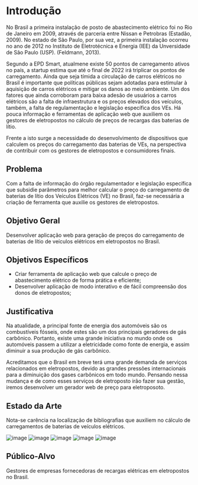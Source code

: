 # Introdução

No Brasil a primeira instalação de posto de abastecimento elétrico foi no Rio de Janeiro em 2009, através de parceria entre Nissan e Petrobras (Estadão, 2009). No estado de São Paulo, por sua vez, a primeira instalação ocorreu no ano de 2012 no Instituto de Eletrotécnica e Energia (IEE) da Unversidade de São Paulo (USP). (Feldmann, 2013).

Segundo a EPD Smart, atualmene existe 50 pontos de carregamento ativos no país, a startup estima que até o final de 2022 irá triplicar os pontos de carregamento.
Ainda que seja tímida a circulação de carros elétricos no Brasil é importante que políticas públicas sejam adotadas para estimular à aquisição de carros elétricos e mitigar os danos ao meio ambiente. Um dos fatores que ainda corroboram para baixa adesão de usuários a carros elétricos são a falta de infraestrutura e os preços elevados dos veículos, também, a falta de regulamentação e legislação específica dos VEs. Há pouca informação e ferramentas de aplicação web que auxiliem os gestores de eletropostos no cálculo de preços de recargas das baterias de lítio.

Frente a isto surge a necessidade do desenvolvimento de dispositivos que calculem os preços do carregamento das baterias de VEs, na perspectiva de contribuir com os gestores de eletropostos e consumidores finais. 


## Problema

Com a falta de informação do órgão regulamentador e legislação específica que subsidie parâmetros para melhor calcular o preço do carregamento de baterias de lítio dos Veículos Elétricos (VE) no Brasil, faz-se necessária a criação de ferramenta que auxilie os gestores de eletropostos. 

## Objetivo Geral

Desenvolver aplicação web para geração de preços do carregamento de baterias de lítio de veículos elétricos em eletropostos no Brasil. 
 
## Objetivos Específicos

- Criar ferramenta de aplicação web que calcule o preço de abastecimento elétrico de forma prática e eficiente;
- Desenvolver aplicação de modo interativo e de fácil compreensão dos donos de eletropostos;

## Justificativa

Na atualidade, a principal fonte de energia dos automóveis são os combustíveis fósseis, onde estes são um dos principais geradores de gás carbônico. Portanto, existe uma grande iniciativa no mundo onde os automóveis passem a utilizar a eletricidade como fonte de energia, e assim diminuir a sua produção de gás carbônico.

Acreditamos que o Brasil em breve terá uma grande demanda de serviços relacionados em eletropostos, devido as grandes pressões internacionais para a diminuição dos gases carbônicos em todo mundo. Pensando nessa mudança e de como esses serviços de eletroposto irão fazer sua gestão, iremos desenvolver um gerador web de preço para eletroposoto.

## Estado da Arte

Nota-se carência na localização de bibliografias que auxiliem no cálculo de carregamentos de baterias de veículos elétricos. 

![image](https://user-images.githubusercontent.com/81270147/115028766-a2009a00-9e9b-11eb-8440-9741940a6704.png)
![image](https://user-images.githubusercontent.com/81270147/115028785-a75de480-9e9b-11eb-9eab-2183d8a26ec2.png)
![image](https://user-images.githubusercontent.com/81270147/115028831-b349a680-9e9b-11eb-89b2-eb434c45d37b.png)
![image](https://user-images.githubusercontent.com/81270147/115028853-b80e5a80-9e9b-11eb-9426-51dc331877cf.png)
![image](https://user-images.githubusercontent.com/81270147/115028864-bba1e180-9e9b-11eb-8d4d-ef27ab64188a.png)

## Público-Alvo
Gestores de empresas fornecedoras de recargas elétricas em eletropostos no Brasil. 
